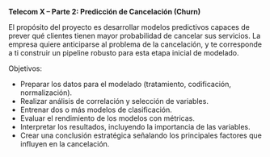 <strong>Telecom X – Parte 2: Predicción de Cancelación (Churn)</strong>

El propósito del proyecto es desarrollar modelos predictivos capaces de prever qué clientes tienen mayor probabilidad de cancelar sus servicios.
La empresa quiere anticiparse al problema de la cancelación, y te corresponde a ti construir un pipeline robusto para esta etapa inicial de modelado.

Objetivos:
<br>
- Preparar los datos para el modelado (tratamiento, codificación, normalización).<br>
- Realizar análisis de correlación y selección de variables.<br>
- Entrenar dos o más modelos de clasificación.<br>
- Evaluar el rendimiento de los modelos con métricas.<br>
- Interpretar los resultados, incluyendo la importancia de las variables.<br>
- Crear una conclusión estratégica señalando los principales factores que influyen en la cancelación.<br>
